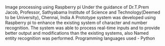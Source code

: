 Image processing using Raspberry pi 
Under the guidance of Dr.T.Prem Jacob, Professor, Sathyabama Institute of Science and Technology(Deemed to be
University), Chennai, India A Prototype system was developed using Raspberry pi to enhance the existing system of
character and number recognition. The system was able to process real-time inputs and to provide better output and
modifications than the existing systems, also Named entity recognition was performed.
Programming languages used - Python
